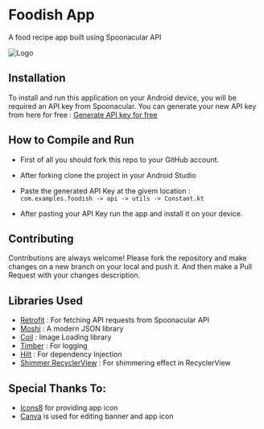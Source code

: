 
# Foodish App

A food recipe app built using Spoonacular API


![Logo](https://i.imgur.com/4PeIraZ.png)


## Installation

To install and run this application on your Android device, you will be required an
API key from Spoonacular. You can generate your new API key from here
for free : [Generate API key for free ](https://spoonacular.com/food-api/console#Dashboard)


## How to Compile and Run
- First of all you should fork this repo to your GitHub account.
- After forking clone the project in your Android Studio
- Paste the generated API Key at the givem location :
`com.examples.foodish -> api -> utils -> Constant.kt `

- After pasting your API Key run the app and install it on your device.



## Contributing

Contributions are always welcome!
Please fork the repository and make changes on a new branch on your local
and push it. And then make a Pull Request with your changes description.


## Libraries Used
- [Retrofit](https://github.com/square/retrofit) : For fetching API requests from Spoonacular API
- [Moshi](https://github.com/square/moshi) : A modern JSON library
- [Coil](https://github.com/coil-kt/coil) : Image Loading library
- [Timber](https://github.com/JakeWharton/timber) : For logging
- [Hilt](https://github.com/googlecodelabs/android-hilt) : For dependency Injection
- [Shimmer RecyclerView](https://github.com/omtodkar/ShimmerRecyclerView) : For shimmering effect in RecyclerView

## Special Thanks To:
- [Icons8](https://icons8.com/) for providing app icon
- [Canva](https://www.canva.com/) is used for editing banner and app icon
